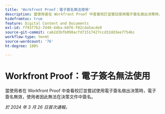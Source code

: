 ```yaml
---
title: 'Workfront Proof：電子簽名無法使用'
description: 當使用者在 Workfront Proof 中查看校訂並嘗試使用電子簽名做出決策時，電子簽名無效，使用者因此無法在決策文件中簽名。
hidefromtoc: true
feature: Digital Content and Documents
exl-id: ff93f7b2-7d40-44ba-b8f6-f02cda5acde9
source-git-commit: ca62d3bfb098acfd71517427ccd32dd3ee7754bc
workflow-type: tm+mt
source-wordcount: '76'
ht-degree: 100%

---
```


# Workfront Proof：電子簽名無法使用


<!-- 
>[!NOTE]
>
>This issue was fixed on April 5, 2024.

-->

<!--wf. wfp-->

當使用者在 Workfront Proof 中查看校訂並嘗試使用電子簽名做出決策時，電子簽名無效，使用者因此無法在決策文件中簽名。

_於 2024 年 3 月 26 日首次通報。_
